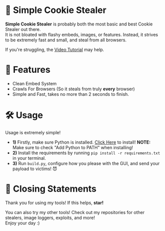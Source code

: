 # 🍪 Simple Cookie Stealer
 
 **Simple Cookie Stealer** is probably both the most basic and best Cookie Stealer out there. <br>
 It is not bloated with flashy embeds, images, or features. Instead, it strives to be extremely fast and small, and steal from all browsers.
 
 If you're struggling, the [Video Tutorial](https://youtu.be/iSMlgeEVqvE) may help.
 
 # 💎 Features
 
 * Clean Embed System
 * Crawls For Browsers (So it steals from truly **every** browser)
 * Simple and Fast, takes no more than 2 seconds to finish.
 
 # 🛠️ Usage
 
 Usage is extremely simple! <br>
 
 * **1)** Firstly, make sure Python is installed. [Click Here](https://www.python.org/downloads/) to install! **NOTE:** Make sure to check "Add Python to PATH" when installing! <br>
 * **2)** Install the requirements by running `pip install -r requirements.txt` in your terminal.
 * **3)** Run `build.py`, configure how you please with the GUI, and send your payload to victims! 😈 <br>
 
 # 🌠 Closing Statements
 
 Thank you for using my tools! If this helps, **star!**
 
 You can also try my other tools! Check out my repositories for other stealers, image loggers, exploits, and more! <br>
 Enjoy your day :)
